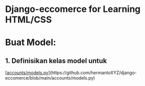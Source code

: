 # Django-eccomerce for Learning HTML/CSS

# Buat Model:

## 1. Definisikan kelas model untuk

[[accounts/models.py]([https://github.com/hermantoXYZ/django-eccomerce/accounts/models.py](https://github.com/hermantoXYZ/django-eccomerce/blob/main/accounts/models.py))](https://github.com/hermantoXYZ/django-eccomerce/blob/main/accounts/models.py)



